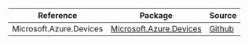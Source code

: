 | Reference | Package | Source |
|---|---|---|
|Microsoft.Azure.Devices|[Microsoft.Azure.Devices](https://www.nuget.org/packages/Microsoft.Azure.Devices)|[Github](https://github.com/Azure/azure-sdk-for-net)|

